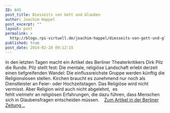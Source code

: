```yaml
---
ID: 845
post_title: Diesseits von Gott und Glauben
author: Joachim Happel
post_excerpt: ""
layout: post
permalink: >
  http://blogs.rpi-virtuell.de/joachim-happel/diesseits-von-gott-und-glauben/
published: true
post_date: 2014-02-28 09:12:15
---
```

In den letzten Tagen macht ein Artikel des Berliner Theaterkritikers Dirk Pilz die Runde. Pilz stellt fest: Die mentale, religiöse Landschaft erlebt derzeit einen tiefgreifenden Wandel: Die einflussreichste Gruppe werden künftig die Religionslosen stellen. Kirchen braucht es zunehmend nur noch als Dienstleister an Feier- oder Hochzeitstagen. Das Religiöse wird nicht vermisst. Aber Religion wird auch nicht abgelehnt,  es fehlt vielmehr an religiösen Erfahrungen, die dazu führen, dass Menschen sich in Glaubensfragen entscheiden müssen.    <!--more--><a href="http://www.berliner-zeitung.de/kultur/religion-diesseits-von-gott-und-glauben,10809150,26343268,view,printVersion.html">Zum Artikel in der Berliner Zeitung ..</a>